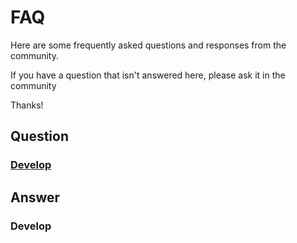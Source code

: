 # FAQ

Here are some frequently asked questions and responses from the community.

If you have a question that isn't answered here, please ask it in the community

Thanks!

## Question

### [Develop](#develop)

## Answer

### Develop
